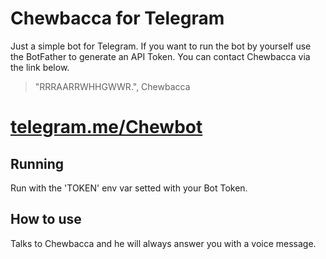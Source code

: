 # Chewbacca for Telegram
Just a simple bot for Telegram. If you want to run the bot by yourself use the BotFather to generate an API Token. You can contact Chewbacca via the link below.
> "RRRAARRWHHGWWR.", Chewbacca

# [telegram.me/Chewbot](http://telegram.me/Chewbot)

## Running
Run with the 'TOKEN' env var setted with your Bot Token.

## How to use
Talks to Chewbacca and he will always answer you with a voice message.

